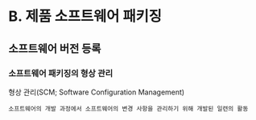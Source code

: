 # B. 제품 소프트웨어 패키징

## 소프트웨어 버전 등록

### 소프트웨어 패키징의 형상 관리

형상 관리(SCM; Software Configuration Management)

    소프트웨어의 개발 과정에서 소프트웨어의 변경 사항을 관리하기 위해 개발된 일련의 활동
